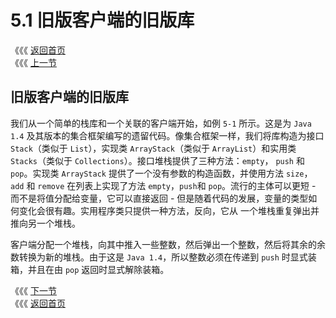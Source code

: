 # 5.1 旧版客户端的旧版库

《《《 [返回首页](../../)   
 《《《 [上一节](./)

## 旧版客户端的旧版库

我们从一个简单的栈库和一个关联的客户端开始，如例 `5-1` 所示。这是为 `Java 1.4` 及其版本的集合框架编写的遗留代码。像集合框架一样，我们将库构造为接口 `Stack`（类似于 `List`），实现类 `ArrayStack`（类似于 `ArrayList`）和实用类 `Stacks`（类似于 `Collections`）。接口堆栈提供了三种方法：`empty`， `push` 和 `pop`。实现类 `ArrayStack` 提供了一个没有参数的构造函数，并使用方法 `size`，`add` 和 `remove` 在列表上实现了方法 `empty`，`push`和 `pop`。流行的主体可以更短 - 而不是将值分配给变量，它可以直接返回 - 但是随着代码的发展，变量的类型如何变化会很有趣。实用程序类只提供一种方法，反向，它从 一个堆栈重复弹出并推向另一个堆栈。

客户端分配一个堆栈，向其中推入一些整数，然后弹出一个整数，然后将其余的余数转换为新的堆栈。由于这是 `Java 1.4`，所以整数必须在传递到 `push` 时显式装 箱，并且在由 `pop` 返回时显式解除装箱。

《《《 [下一节](5.2-ju-you-tong-yong-ke-hu-duan-de-tong-yong-ku.md)   
 《《《 [返回首页](../../)

